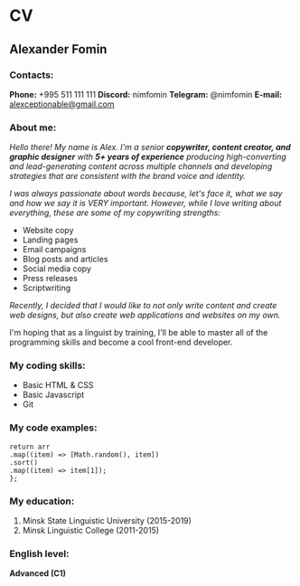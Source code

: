 # CV

## Alexander Fomin

### Contacts:

**Phone:** +995 511 111 111
**Discord:** nimfomin
**Telegram:** @nimfomin
**E-mail:** alexceptionable@gmail.com

### About me:

_Hello there! My name is Alex. I'm a senior **copywriter, content creator, and graphic designer** with **5+ years of experience** producing high-converting and lead-generating content across multiple channels and developing strategies that are consistent with the brand voice and identity._

_I was always passionate about words because, let's face it, what we say and how we say it is VERY important. However, while I love writing about everything, these are some of my copywriting strengths:_

- Website copy
- Landing pages
- Email campaigns
- Blog posts and articles
- Social media copy
- Press releases
- Scriptwriting

_Recently, I decided that I would like to not only write content and create web designs, but also create web applications and websites on my own._

I'm hoping that as a linguist by training, I'll be able to master all of the programming skills and become a cool front-end developer.

### My coding skills:

- Basic HTML & CSS
- Basic Javascript
- Git

### My code examples:

```const superShuffle = function (arr) {
return arr
.map((item) => [Math.random(), item])
.sort()
.map((item) => item[1]);
};
```

### My education:

1. Minsk State Linguistic University (2015-2019)
2. Minsk Linguistic College (2011-2015)

### English level:

**Advanced (C1)**

```

```
